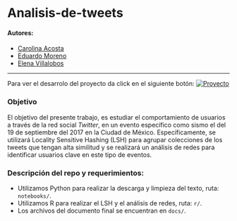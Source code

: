 # Analisis-de-tweets

#### Autores:

- [Carolina Acosta](https://github.com/caroacostatovany)
- [Eduardo Moreno](https://github.com/Eduardo-Moreno)
- [Elena Villalobos](https://github.com/ElenaVillano)

***

Para ver el desarrolo del proyecto da click en el siguiente botón: 
[![Proyecto](https://img.shields.io/badge/Documentaci%C3%B3n-HTML-blue)](https://htmlpreview.github.io/?https://github.com/caroacostatovany/analisis-de-tweets/blob/main/docs/final_document.html)

### Objetivo

El objetivo del presente trabajo, es estudiar el comportamiento de usuarios a través de la red social *Twitter*, en un evento específico como sismo el del 19 de septiembre del 2017 en la Ciudad de México. Específicamente, se utilizará Locality Sensitive Hashing (LSH) para agrupar colecciones de los tweets que tengan alta similitud y se realizará un análisis de redes para identificar usuarios clave en este tipo de eventos.

### Descripción del repo y requerimientos:

- Utilizamos Python para realizar la descarga y limpieza del texto, ruta: `notebooks/`.
- Utilizamos R para realizar el LSH y el análisis de redes, ruta: `r/`. 
- Los archivos del documento final se encuentran en `docs/`.


